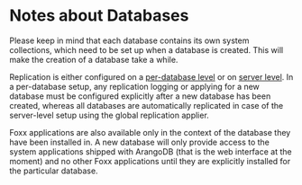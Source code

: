 Notes about Databases
=====================

Please keep in mind that each database contains its own system collections,
which need to be set up when a database is created. This will make the creation
of a database take a while. 

Replication is either configured on a
[per-database level](../../Administration/Replication/Asynchronous/DatabaseSetup.md)
or on [server level](../../Administration/Replication/Asynchronous/ServerLevelSetup.md).
In a per-database setup, any replication logging or applying for a new database
must be configured explicitly after a new database has been created, whereas all
databases are automatically replicated in case of the server-level setup using the global replication applier.

Foxx applications
are also available only in the context of the database they have been installed 
in. A new database will only provide access to the system applications shipped
with ArangoDB (that is the web interface at the moment) and no other Foxx
applications until they are explicitly installed for the particular database.
